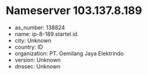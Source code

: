 # Nameserver 103.137.8.189

* as_number: 138824
* name: ip-8-189.startel.id.
* city: Unknown
* country: ID
* organization: PT. Gemilang Jaya Elektrindo
* version: Unknown
* dnssec: Unknown
